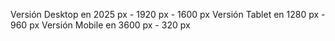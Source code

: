 Versión Desktop en 2025 px - 1920 px - 1600 px
Versión Tablet en 1280 px - 960 px
Versión Mobile en 3600 px - 320 px
